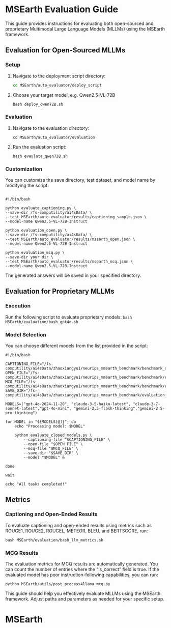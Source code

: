 # MSEarth Evaluation Guide

This guide provides instructions for evaluating both open-sourced and proprietary Multimodal Large Language Models (MLLMs) using the MSEarth framework.

## Evaluation for Open-Sourced MLLMs

### Setup

1. Navigate to the deployment script directory:
    ```bash
    cd MSEarth/auto_evaluator/deploy_script
    ```
2. Choose your target model, e.g. Qwen2.5-VL-72B

    ```
    bash deploy_qwen72B.sh
    ```

### Evaluation
1. Navigate to the evaluation directory:
    ```
    cd MSEarth/auto_evaluator/evaluation
    ```
2. Run the evaluation script:
    ```
    bash evaulate_qwen72B.sh
    ```
### Customization

You can customize the save directory, test dataset, and model name by modifying the script:
```

#!/bin/bash

python evaluate_captioning.py \
--save-dir /fs-computility/ai4sData/ \
--test MSEarth/auto_evaluator/results/captioning_sample.json \
--model-name Qwen2.5-VL-72B-Instruct

python evaluation_open.py \
--save-dir /fs-computility/ai4sData/ \
--test MSEarth/auto_evaluator/results/msearth_open.json \
--model-name Qwen2.5-VL-72B-Instruct

python evaluation_mcq.py \
--save-dir your dir \
--test MSEarth/auto_evaluator/results/msearth_mcq.json \
--model-name Qwen2.5-VL-72B-Instruct
```
The generated answers will be saved in your specified directory.

## Evaluation for Proprietary MLLMs

### Execution

Run the following script to evaluate proprietary models:
`bash MSEarth/evaluation/bash_gpt4o.sh`
### Model Selection

You can choose different models from the list provided in the script:
```
#!/bin/bash

CAPTIONING_FILE="/fs-computility/ai4sData/zhaoxiangyu1/neurips_mmearth_benchmark/benchmark_data/captioning_sample.jsonl"
OPEN_FILE="/fs-computility/ai4sData/zhaoxiangyu1/neurips_mmearth_benchmark/benchmark/results/msearth_open.json"
MCQ_FILE="/fs-computility/ai4sData/zhaoxiangyu1/neurips_mmearth_benchmark/benchmark/results/msearth_mcq.json"
SAVE_DIR="/fs-computility/ai4sData/zhaoxiangyu1/neurips_mmearth_benchmark/evaluation_result_closed_models"

MODELS=("gpt-4o-2024-11-20", "claude-3-5-haiku-latest", "claude-3-7-sonnet-latest","gpt-4o-mini", "gemini-2.5-flash-thinking","gemini-2.5-pro-thinking")

for MODEL in "${MODELS[@]}"; do
    echo "Processing model: $MODEL"

    python evaluate_closed_models.py \
        --captioning-file "$CAPTIONING_FILE" \
        --open-file "$OPEN_FILE" \
        --mcq-file "$MCQ_FILE" \
        --save-dir "$SAVE_DIR" \
        --model "$MODEL" &

done

wait

echo "All tasks completed!"
```

## Metrics

### Captioning and Open-Ended Results

To evaluate captioning and open-ended results using metrics such as ROUGE1, ROUGE2, ROUGEL, METEOR, BLEU, and BERTSCORE, run:

```
bash MSEarth/evaluation/bash_llm_metrics.sh
```

### MCQ Results

The evaluation metrics for MCQ results are automatically generated. You can count the number of entries where the "is_correct" field is true. If the evaluated model has poor instruction-following capabilities, you can run:

`python MSEarth/utils/post_process4llama_mcq.py`

This guide should help you effectively evaluate MLLMs using the MSEarth framework. Adjust paths and parameters as needed for your specific setup.
# MSEarth
